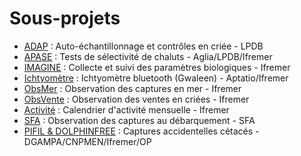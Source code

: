 # Sous-projets

* [ADAP](project/adap) : Auto-échantillonnage et contrôles en criée - LPDB
* [APASE](project/apase) : Tests de sélectivité de chaluts - Aglia/LPDB/Ifremer
* [IMAGINE](project/imagine) : Collecte et suivi des paramètres biologiques - Ifremer
* [Ichtyomètre](project/ichthyometer) : Ichtyomètre bluetooth (Gwaleen) - Aptatio/Ifremer
* [ObsMer](project//obsmer) : Observation des captures en mer - Ifremer
* [ObsVente](project//obsvente) : Observation des ventes en criées - Ifremer
* [Activité](project//activity) : Calendrier d'activité mensuelle - Ifremer
* [SFA](project//sfa) : Observation des captures au débarquement - SFA
* [PIFIL & DOLPHINFREE](project/pifil) : Captures accidentelles cétacés - DGAMPA/CNPMEN/Ifremer/OP
